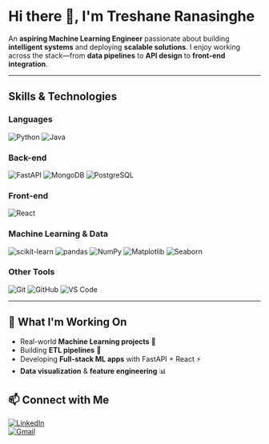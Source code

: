# Hi there 👋, I'm Treshane Ranasinghe

An **aspiring Machine Learning Engineer** passionate about building **intelligent systems** and deploying **scalable solutions**. I enjoy working across the stack—from **data pipelines** to **API design** to **front-end integration**.  

---

## Skills & Technologies

### Languages
![Python](https://img.shields.io/badge/Python-3670A0?style=for-the-badge&logo=python&logoColor=ffdd54)
![Java](https://img.shields.io/badge/Java-007396?style=for-the-badge&logo=java&logoColor=white)

### Back-end
![FastAPI](https://img.shields.io/badge/FastAPI-005571?style=for-the-badge&logo=fastapi)
![MongoDB](https://img.shields.io/badge/MongoDB-47A248?style=for-the-badge&logo=mongodb&logoColor=white)
![PostgreSQL](https://img.shields.io/badge/PostgreSQL-316192?style=for-the-badge&logo=postgresql&logoColor=white)

### Front-end
![React](https://img.shields.io/badge/React-61DAFB?style=for-the-badge&logo=react&logoColor=black)

### Machine Learning & Data
![scikit-learn](https://img.shields.io/badge/scikit--learn-F7931E?style=for-the-badge&logo=scikitlearn&logoColor=white)
![pandas](https://img.shields.io/badge/pandas-150458?style=for-the-badge&logo=pandas&logoColor=white)
![NumPy](https://img.shields.io/badge/NumPy-013243?style=for-the-badge&logo=numpy&logoColor=white)
![Matplotlib](https://img.shields.io/badge/Matplotlib-11557C?style=for-the-badge&logo=matplotlib&logoColor=white)
![Seaborn](https://img.shields.io/badge/Seaborn-4C72B0?style=for-the-badge&logo=seaborn&logoColor=white)

### Other Tools
![Git](https://img.shields.io/badge/Git-F05032?style=for-the-badge&logo=git&logoColor=white)
![GitHub](https://img.shields.io/badge/GitHub-181717?style=for-the-badge&logo=github&logoColor=white)
![VS Code](https://img.shields.io/badge/VS%20Code-007ACC?style=for-the-badge&logo=visual-studio-code&logoColor=white)

---

## 🧠 What I'm Working On
- Real-world **Machine Learning projects** 🧩  
- Building **ETL pipelines** 🔄  
- Developing **Full-stack ML apps** with FastAPI + React ⚡  
- **Data visualization** & **feature engineering** 📊  


## 📫 Connect with Me
[![LinkedIn](https://img.shields.io/badge/LinkedIn-Treshane-blue?style=for-the-badge&logo=linkedin)](https://www.linkedin.com/in/TreshaneRanasinghe)  
[![Gmail](https://img.shields.io/badge/Gmail-YourEmail-red?style=for-the-badge&logo=gmail)](mailto:your.email@example.com)
